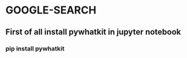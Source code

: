 # GOOGLE-SEARCH

## First of all install pywhatkit in jupyter notebook

### pip install pywhatkit  
